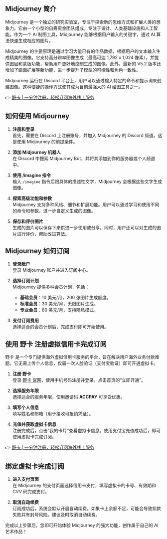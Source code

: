 ## Midjourney 简介

Midjourney 是一个独立的研究实验室，专注于探索新的思维方式和扩展人类的想象力。它由一个小型的自筹资金团队组成，专注于设计、人类基础设施和人工智能。作为一个 AI 制图工具，Midjourney 能够根据用户输入的关键字，通过 AI 算法快速生成相应的图片。

Midjourney 的主要原理是通过学习大量已有的作品数据，根据用户的文本输入生成精美的图像。它支持高分辨率图像生成（最高可达 1,792 x 1,024 像素），并提供图层和蒙版功能，帮助用户更好地控制生成的图像。此外，最新的 V5.2 版本还增加了画面扩展等新功能，进一步提升了模型的可控性和角色一致性。

Midjourney 运行在 Discord 平台上，用户可以通过输入特定的命令和提示词来创建图像。这种便捷的操作方式使其成为目前最强大的 AI 绘图工具之一。

👉 [野卡 | 一分钟注册，轻松订阅海外线上服务](https://bit.ly/bewildcard)

## 如何使用 Midjourney

1. **注册和登录**  
   首先，需要在 Discord 上注册账号，并加入 Midjourney 的 Discord 频道。这是使用 Midjourney 的前提条件。

2. **添加 Midjourney 机器人**  
   在 Discord 中搜索 Midjourney Bot，并将其添加到你的服务器或个人频道中。

3. **使用 /imagine 指令**  
   输入 `/imagine` 指令后跟具体的描述性文字，Midjourney 会根据这些文字生成图像。

4. **探索高级功能和参数**  
   Midjourney 支持多种风格、细节和扩展功能。用户可以通过学习和使用不同的命令和参数，进一步自定义生成的图像。

5. **保存和评价图片**  
   生成的图片可以保存下来供进一步使用或分享。同时，用户还可以对生成的图片进行评价，帮助改进算法。

## Midjourney 如何订阅

1. **登录账户**  
   登录 Midjourney 账户并进入订阅中心。

2. **选择订阅计划**  
   Midjourney 提供多种会员计划，包括：
   - **基础会员**：10 美元/月，200 张图片生成额度。
   - **标准会员**：30 美元/月，无限图片生成。
   - **专业会员**：60 美元/月，支持隐私模式。

3. **支付订阅费用**  
   选择适合的会员计划后，完成支付即可开始使用。

## 使用 野卡 注册虚拟信用卡完成订阅

野卡 是一个专门提供海外虚拟信用卡服务的平台，旨在解决用户海外业务付款难题。它无需上传个人信息，仅需一次人脸验证（支付宝验证）即可开通虚拟卡。

1. **注册 野卡**  
   登录 [野卡 官网](https://bit.ly/bewildcard)，使用手机号码注册并登录，点击首页的“立即开通”。

2. **选择服务年限**  
   选择适合的服务年限，使用邀请码 **ACCPAY** 可享受优惠。

3. **填写个人信息**  
   填写姓名和邮箱（用于接收可报销凭证）。

4. **充值并获取虚拟卡信息**  
   注册完成后，点击“我的卡片”查看虚拟卡信息。使用支付宝充值成功后，即可使用虚拟卡完成订阅。

👉 [野卡 | 一分钟注册，轻松订阅海外线上服务](https://bit.ly/bewildcard)

## 绑定虚拟卡完成订阅

1. **进入支付页面**  
   在 Midjourney 的支付页面选择信用卡支付，填写虚拟卡的卡号、有效期和 CVV 码完成支付。

2. **取消自动续费**  
   订阅成功后，系统会默认开启自动续费。如果卡上余额不足，可能会导致扣款失败并有封号风险。建议及时取消自动续费。

完成以上步骤后，您即可开始体验 Midjourney 的强大功能，创作属于自己的 AI 艺术作品！